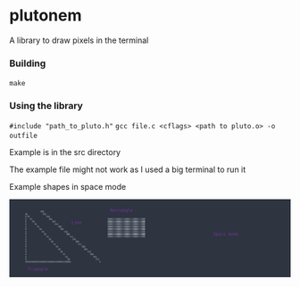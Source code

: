 # plutonem

<p> A library to draw pixels in the terminal </p>

### Building
`make`

### Using the library
`#include "path_to_pluto.h"`
`gcc file.c <cflags> <path to pluto.o> -o outfile`
<p>Example is in the src directory</p>
The example file might not work as I used a big terminal to run it

<p>Example shapes in space mode</p>
<img src="space_mode.png" align="center">